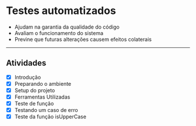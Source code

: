 # Testes automatizados

- Ajudam na garantia da qualidade do código
- Avaliam o funcionamento do sistema
- Previne que futuras alterações causem efeitos colaterais

----

## Atividades

- [x] Introdução
- [x] Preparando o ambiente
- [x] Setup do projeto
- [x] Ferramentas Utilizadas
- [x] Teste de função
- [x] Testando um caso de erro
- [x] Teste da função isUpperCase
